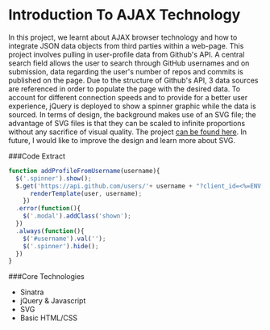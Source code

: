 Introduction To AJAX Technology
===============================

In this project, we learnt about AJAX browser technology and how to integrate JSON data objects from third parties within a web-page. This project involves pulling in user-profile data from Github's API.  A central search field allows the user to search through GitHub usernames and on submission, data regarding the user's number of repos and commits is published on the page.  Due to the structure of Github's API, 3 data sources are referenced in order to populate the page with the desired data.  To account for different connection speeds and to provide for a better user experience, jQuery is deployed to show a spinner graphic while the data is sourced.  In terms of design, the background makes use of an SVG file; the advantage of SVG files is that they can be scaled to infinite proportions without any sacrifice of visual quality.  The project [can be found here](https://pure-coast-6680.herokuapp.com).  In future, I would like to improve the design and learn more about SVG.

###Code Extract
```Javascript
function addProfileFromUsername(username){
  $('.spinner').show();
  $.get('https://api.github.com/users/'+ username + "?client_id=<%=ENV['CLIENT_ID']%>&client_secret=<%=ENV['CLIENT_SECRET']%>", function(user){
      renderTemplate(user, username);
    })
  .error(function(){
    $('.modal').addClass('shown');
  })
  .always(function(){
    $('#username').val('');
    $('.spinner').hide();
  })
}
```

###Core Technologies
- Sinatra
- jQuery & Javascript
- SVG
- Basic HTML/CSS